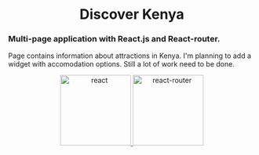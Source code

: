 <h1 align="center"> Discover Kenya</h1>


### Multi-page application with React.js and React-router.

Page contains information about attractions in Kenya. I'm planning to add a widget with accomodation options.
Still a lot of work need to be done.


<p align="center">
  <a href="https://facebook.github.io/react/">
    <img alt="react" src="https://www.synbioz.com/images/technology/react.png" width="144">
  </a>
  <a href="https://reacttraining.com/react-router/">
    <img alt="react-router" src="https://reacttraining.com/react-router/android-chrome-144x144.png" width="144">  
  </a>
</p>
                                 
